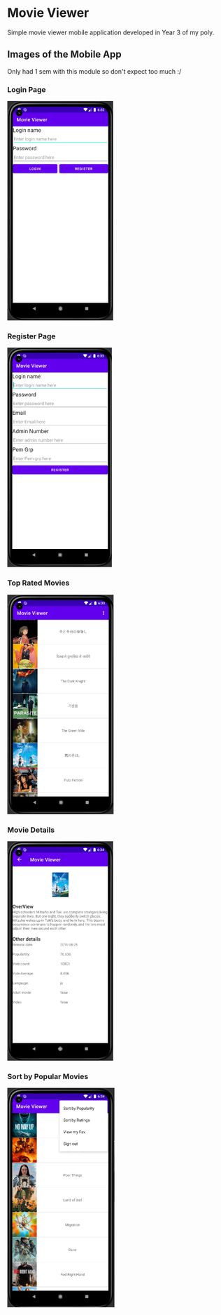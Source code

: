 # Movie Viewer

Simple movie viewer mobile application developed in Year 3 of my poly.

## Images of the Mobile App

Only had 1 sem with this module so don't expect too much :/

### Login Page
<img src="assets/login.png" height="500">

### Register Page
<img src="assets/register.png" height="500">

### Top Rated Movies
<img src="assets/toprated.png" height="500">

### Movie Details
<img src="assets/moviedetail.png" height="500">

### Sort by Popular Movies
<img src="assets/popular.png" height="500">
